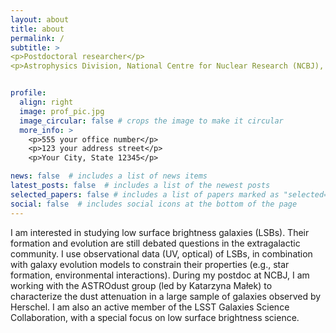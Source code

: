 ```yaml
---
layout: about
title: about
permalink: /
subtitle: >
<p>Postdoctoral researcher</p>
<p>Astrophysics Division, National Centre for Nuclear Research (NCBJ), Poland</p>


profile:
  align: right
  image: prof_pic.jpg
  image_circular: false # crops the image to make it circular
  more_info: >
    <p>555 your office number</p>
    <p>123 your address street</p>
    <p>Your City, State 12345</p>

news: false  # includes a list of news items
latest_posts: false  # includes a list of the newest posts
selected_papers: false # includes a list of papers marked as "selected={true}"
social: false  # includes social icons at the bottom of the page
---
```

I am interested in studying low surface brightness galaxies (LSBs). Their formation and evolution are still debated questions in the extragalactic community. I use observational data (UV, optical) of LSBs, in combination with galaxy evolution models to constrain their properties (e.g., star formation, environmental interactions). During my postdoc at NCBJ, I am working with the ASTROdust group (led by Katarzyna Małek) to characterize the dust attenuation in a large sample of galaxies observed by Herschel. I am also an active member of the LSST Galaxies Science Collaboration, with a special focus on low surface brightness science.
